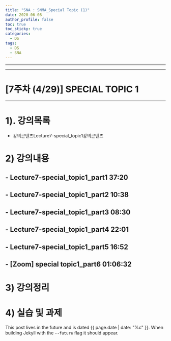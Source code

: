 ```yaml
---
title: "SNA : SNMA_Special Topic (1)"
date: 2020-06-08
author_profile: false
toc: true
toc_sticky: true
categories:
  - DS
tags:
  - DS
  - SNA
---
```


-------------------------------
-------------------------------
# [7주차 (4/29)] SPECIAL TOPIC 1<br>
----------
# 1). 강의목록<br>
- 강의콘텐츠Lecture7-special_topic1강의콘텐츠

# 2) 강의내용<br>
## - Lecture7-special_topic1_part1 37:20
## - Lecture7-special_topic1_part2 10:38
## - Lecture7-special_topic1_part3 08:30
## - Lecture7-special_topic1_part4 22:01
## - Lecture7-special_topic1_part5 16:52
## - [Zoom] special topic1_part6 01:06:32

# 3) 강의정리<br>

# 4) 실습 및 과제<br>
 
This post lives in the future and is dated {{ page.date | date: "%c" }}. When building Jekyll with the `--future` flag it should appear.

